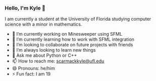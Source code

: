 ### Hello, I'm Kyle 👋

I am currently a student at the University of Florida studying computer science with a minor in mathematics.

- 🔭 I’m currently working on Minesweeper using SFML
- 🌱 I’m currently learning how to work with SFML integration
- 👯 I’m looking to collaborate on future projects with friends
- 🤔 I’m always looking to learn new things
- 💬 Ask me about Python or C++
- 📫 How to reach me: scarmackkyle@ufl.edu
- 😄 Pronouns: he/him
- ⚡ Fun fact: I am 19
<!--
**kyleScarmack/kyleScarmack** is a ✨ _special_ ✨ repository because its `README.md` (this file) appears on your GitHub profile.

Here are some ideas to get you started:

- 🔭 I’m currently working on ...
- 🌱 I’m currently learning ...
- 👯 I’m looking to collaborate on ...
- 🤔 I’m looking for help with ...
- 💬 Ask me about ...
- 📫 How to reach me: ...
- 😄 Pronouns: ...
- ⚡ Fun fact: ...
-->
